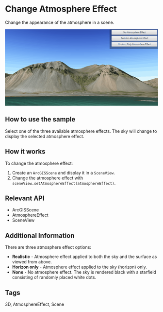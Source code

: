 # Change Atmosphere Effect

Change the appearance of the atmosphere in a scene.

![](ChangeAtmosphereEffect.gif)

## How to use the sample

Select one of the three available atmosphere effects. The sky will change to display the selected atmosphere effect.

## How it works

To change the atmosphere effect:

1. Create an `ArcGISScene` and display it in a `SceneView`.
2. Change the atmosphere effect with `sceneView.setAtmosphereEffect(atmosphereEffect)`.

## Relevant API

* ArcGISScene
* AtmosphereEffect
* SceneView

## Additional Information

There are three atmosphere effect options:

* **Realistic** - Atmosphere effect applied to both the sky and the surface as viewed from above.
* **Horizon only** - Atmosphere effect applied to the sky (horizon) only.
* **None** - No atmosphere effect. The sky is rendered black with a starfield consisting of randomly placed white dots.

## Tags

3D, AtmosphereEffect, Scene

